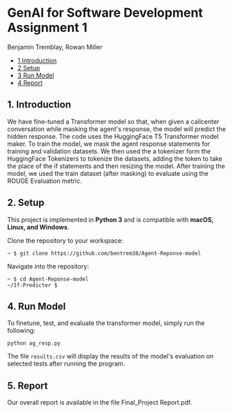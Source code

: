 # GenAI for Software Development Assignment 1

Benjamin Tremblay, Rowan Miller

- [1 Introduction](#1-introduction)
- [2 Setup](#2-setup)
- [3 Run Model](#3-run-model)
- [4 Report](#4-report)

## **1. Introduction**

We have fine-tuned a Transformer model so that, when given a callcenter conversation while masking the agent's response, the model will predict the hidden response. The code uses the HuggingFace T5 Transformer model maker. To train the model, we mask the agent response statements for training and validation datasets. We then used the a tokenizer form the HuggingFace Tokenizers to tokenize the datasets, adding the <MASK> token to take the place of the if statements and then resizing the model. After training the model, we used the train dataset (after masking) to evaluate using the ROUGE Evaluation metric.  

## **2. Setup**

This project is implemented in **Python 3** and is compatible with **macOS, Linux, and Windows**.

Clone the repository to your workspace:

```shell
~ $ git clone https://github.com/bentrem38/Agent-Reponse-model
```

Navigate into the repository:

```shell
~ $ cd Agent-Reponse-model
~/If-Predicter $
```

## **4. Run Model**

To finetune, test, and evaluate the transformer model, simply run the following:

`python ag_resp.py`

The file `results.csv` will display the results of the model's evaluation on selected tests after running the program. 

## 5. Report

Our overall report is available in the file Final_Project Report.pdf.
